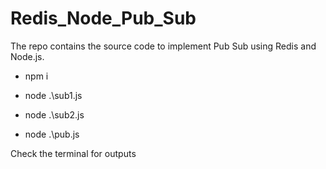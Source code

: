 # Redis_Node_Pub_Sub
The repo contains the source code to implement Pub Sub using Redis and Node.js.

* npm i

* node .\sub1.js

* node .\sub2.js

* node .\pub.js

Check the terminal for outputs